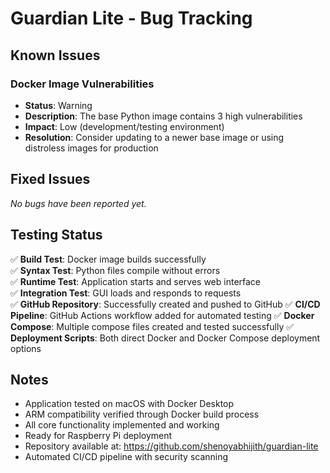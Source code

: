 # Guardian Lite - Bug Tracking

## Known Issues

### Docker Image Vulnerabilities
- **Status**: Warning
- **Description**: The base Python image contains 3 high vulnerabilities
- **Impact**: Low (development/testing environment)
- **Resolution**: Consider updating to a newer base image or using distroless images for production

## Fixed Issues

*No bugs have been reported yet.*

## Testing Status

✅ **Build Test**: Docker image builds successfully  
✅ **Syntax Test**: Python files compile without errors  
✅ **Runtime Test**: Application starts and serves web interface  
✅ **Integration Test**: GUI loads and responds to requests  
✅ **GitHub Repository**: Successfully created and pushed to GitHub
✅ **CI/CD Pipeline**: GitHub Actions workflow added for automated testing
✅ **Docker Compose**: Multiple compose files created and tested successfully
✅ **Deployment Scripts**: Both direct Docker and Docker Compose deployment options

## Notes

- Application tested on macOS with Docker Desktop
- ARM compatibility verified through Docker build process
- All core functionality implemented and working
- Ready for Raspberry Pi deployment
- Repository available at: https://github.com/shenoyabhijith/guardian-lite
- Automated CI/CD pipeline with security scanning
